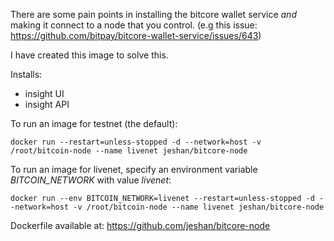 There are some pain points in installing the bitcore wallet service *and* making it connect to a node that you control.
(e.g this issue: https://github.com/bitpay/bitcore-wallet-service/issues/643)

I have created this image to solve this.

Installs:
* insight UI
* insight API

To run an image for testnet (the default):

`docker run --restart=unless-stopped -d --network=host -v /root/bitcoin-node --name livenet jeshan/bitcore-node`

To run an image for livenet, specify an environment variable *BITCOIN_NETWORK* with value *livenet*:

`docker run --env BITCOIN_NETWORK=livenet --restart=unless-stopped -d --network=host -v /root/bitcoin-node --name livenet jeshan/bitcore-node`

Dockerfile available at:
https://github.com/jeshan/bitcore-node
